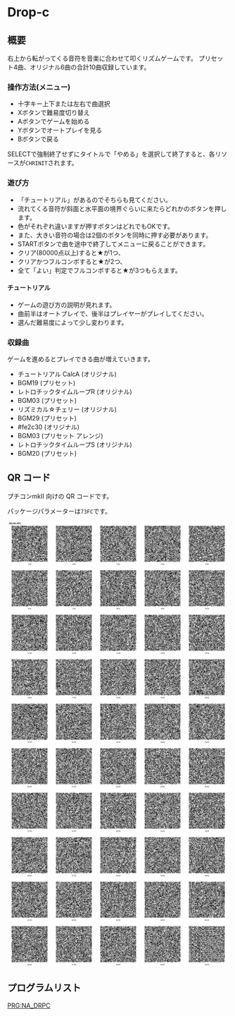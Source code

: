 # Drop-c
## 概要
右上から転がってくる音符を音楽に合わせて叩くリズムゲームです。
プリセット4曲、オリジナル6曲の合計10曲収録しています。

### 操作方法(メニュー)
* 十字キー上下または左右で曲選択
* Xボタンで難易度切り替え
* Aボタンでゲームを始める
* Yボタンでオートプレイを見る
* Bボタンで戻る

SELECTで強制終了せずにタイトルで「やめる」を選択して終了すると、各リソースが`CHRINIT`されます。

### 遊び方
* 「チュートリアル」があるのでそちらも見てください。
* 流れてくる音符が斜面と水平面の境界ぐらいに来たらどれかのボタンを押します。
* 色がそれぞれ違いますが押すボタンはどれでもOKです。
* また、大きい音符の場合は2個のボタンを同時に押す必要があります。
* STARTボタンで曲を途中で終了してメニューに戻ることができます。
* クリア(80000点以上)すると★が1つ、
* クリアかつフルコンボすると★が2つ、
* 全て「よい」判定でフルコンボすると★が3つもらえます。

#### チュートリアル
* ゲームの遊び方の説明が見れます。
* 曲前半はオートプレイで、後半はプレイヤーがプレイしてください。
* 選んだ難易度によって少し変わります。

### 収録曲
ゲームを進めるとプレイできる曲が増えていきます。
* チュートリアル CalcA (オリジナル)
* BGM19 (プリセット)
* レトロチックタイムループR (オリジナル)
* BGM03 (プリセット)
* リズミカル☆チェリー (オリジナル)
* BGM29 (プリセット)
* #fe2c30 (オリジナル)
* BGM03 (プリセット アレンジ)
* レトロチックタイムループS (オリジナル)
* BGM20 (プリセット)

## QR コード
プチコンmkII 向けの QR コードです。

パッケージパラメーターは`73FC`です。

![qr.png](./qr.png)

## プログラムリスト

[PRG:NA_DRPC](NA_DRPC.prg)
